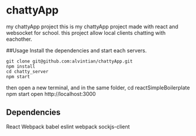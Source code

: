 # chattyApp
my chattyApp project
this is my chattyApp project made with react and websocket for school.
this project allow local clients chatting with eachother.

##Usage
Install the dependencies and start each servers.

	git clone git@github.com:alvintian/chattyApp.git
	npm install
	cd chatty_server
	npm start
then open a new terminal, and in the same folder,
	cd reactSimpleBoilerplate
	npm start
	open http://localhost:3000


## Dependencies
React
Webpack
babel
eslint
webpack
sockjs-client
